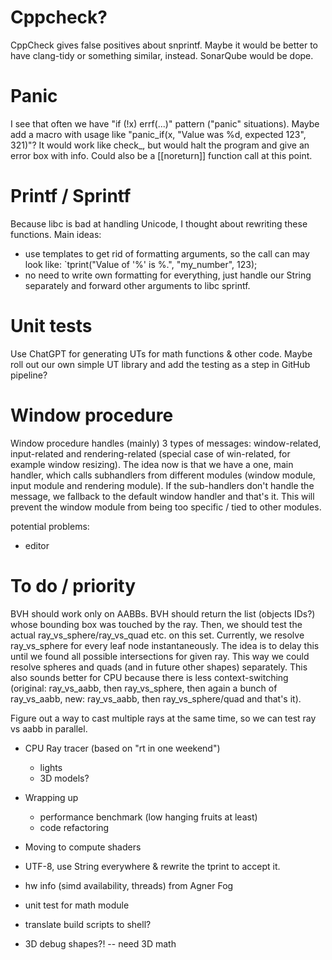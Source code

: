 # Cppcheck?
CppCheck gives false positives about snprintf. Maybe it would be better to have
clang-tidy or something similar, instead. SonarQube would be dope.

# Panic
I see that often we have "if (!x) errf(...)" pattern ("panic" situations).
Maybe add a macro with usage like "panic_if(x, "Value was %d, expected 123", 321)"?
It would work like check_, but would halt the program and give an error box with info.
Could also be a [[noreturn]] function call at this point.

# Printf / Sprintf
Because libc is bad at handling Unicode, I thought about rewriting these functions.
Main ideas:
- use templates to get rid of formatting arguments, so the call can may look like:
  `tprint("Value of '%' is %.", "my_number", 123);
- no need to write own formatting for everything, just handle our String separately
  and forward other arguments to libc sprintf.

# Unit tests
Use ChatGPT for generating UTs for math functions & other code. Maybe roll out our
own simple UT library and add the testing as a step in GitHub pipeline?

# Window procedure
Window procedure handles (mainly) 3 types of messages: window-related, input-related 
and rendering-related (special case of win-related, for example window resizing).
The idea now is that we have a one, main handler, which calls subhandlers from
different modules (window module, input module and rendering module). If the sub-handlers
don't handle the message, we fallback to the default window handler and that's it.
This will prevent the window module from being too specific / tied to other modules.

potential problems:
- editor

# To do / priority

BVH should work only on AABBs. BVH should return the list (objects IDs?)
whose bounding box was touched by the ray.
Then, we should test the actual ray_vs_sphere/ray_vs_quad etc. on this
set.
Currently, we resolve ray_vs_sphere for every leaf node instantaneously. 
The idea is to delay this until we found all possible intersections for given ray. This way we could resolve spheres and quads (and in future
other shapes) separately.
This also sounds better for CPU because there is less context-switching
(original: ray_vs_aabb, then ray_vs_sphere, then again a bunch of ray_vs_aabb, new: ray_vs_aabb, then ray_vs_sphere/quad and that's it).


Figure out a way to cast multiple rays at the same time, so we can test ray vs aabb in parallel.

- CPU Ray tracer (based on "rt in one weekend")
  - lights
  - 3D models?

- Wrapping up
  - performance benchmark (low hanging fruits at least)
  - code refactoring

- Moving to compute shaders

- UTF-8, use String everywhere & rewrite the tprint to accept it.

- hw info (simd availability, threads) from Agner Fog

- unit test for math module
- translate build scripts to shell?
- 3D debug shapes?! -- need 3D math
